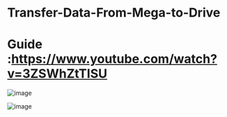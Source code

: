 # Transfer-Data-From-Mega-to-Drive

# Guide :https://www.youtube.com/watch?v=3ZSWhZtTISU



![image](https://user-images.githubusercontent.com/82762841/193764553-8415f738-200f-4181-a45e-52f177b1cd4c.png)


![image](https://user-images.githubusercontent.com/82762841/193764593-794f0f0e-8481-4535-9397-fd21ff7c01cb.png)
